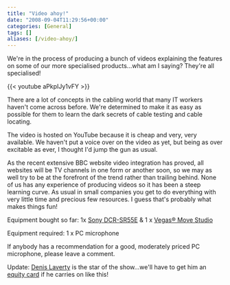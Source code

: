 ```yaml
---
title: "Video ahoy!"
date: "2008-09-04T11:29:56+00:00"
categories: [General]
tags: []
aliases: [/video-ahoy/]
---
```


We're in the process of producing a bunch of videos explaining the features on some of our more specialised products...what am I saying? They're all specialised!

{{< youtube aPkpIJy1vFY >}}

There are a lot of concepts in the cabling world that many IT workers haven't come across before. We're determined to make it as easy as possible for them to learn the dark secrets of cable testing and cable locating.

The video is hosted on YouTube because it is cheap and very, very available. We haven't put a voice over on the video as yet, but being as over excitable as ever, I thought I'd jump the gun as usual.

As the recent extensive BBC website video integration has proved, all websites will be TV channels in one form or another soon, so we may as well try to be at the forefront of the trend rather than trailing behind. None of us has any experience of producing videos so it has been a steep learning curve. As usual in small companies you get to do everything with very little time and precious few resources. I guess that's probably what makes things fun!

Equipment bought so far: 1x <a href="http://www.sony.co.uk/product/sdh-hard-disk-drive/dcr-sr55e">Sony DCR-SR55E</a> &amp; 1 x <a href="http://www.amazon.co.uk/Sony-Vegas-Movie-Studio-Platinum/dp/B000U71HP0">Vegas® Move Studio</a>

Equipment required: 1 x PC microphone

If anybody has a recommendation for a good, moderately priced PC microphone, please leave a comment.

Update: <a href="https://www.openxtra.co.uk/about-us">Denis Laverty</a> is the star of the show...we'll have to get him an <a href="http://en.wikipedia.org/wiki/Equity_Card">equity card</a> if he carries on like this!
